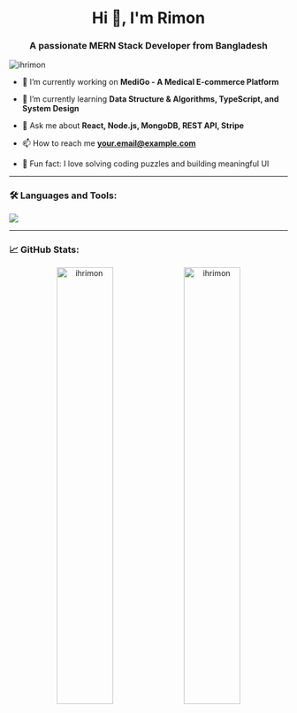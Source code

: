 <h1 align="center">Hi 👋, I'm Rimon</h1>
<h3 align="center">A passionate MERN Stack Developer from Bangladesh</h3>

<p align="left"> <img src="https://komarev.com/ghpvc/?username=ihrimon&label=Profile%20views&color=0e75b6&style=flat" alt="ihrimon" /> </p>

- 🔭 I’m currently working on **MediGo - A Medical E-commerce Platform**

- 🌱 I’m currently learning **Data Structure & Algorithms, TypeScript, and System Design**

- 💬 Ask me about **React, Node.js, MongoDB, REST API, Stripe**

- 📫 How to reach me **your.email@example.com**

- 🧠 Fun fact: I love solving coding puzzles and building meaningful UI

---

### 🛠️ Languages and Tools:
<p align="left">
  <img src="https://skillicons.dev/icons?i=c,cpp,js,ts,python,django,php,laravel,html,css,react,nextjs,nodejs,express,mongodb,mongoose,prisma,mysql,tailwind,figma,github,vscode,git,postman,jest" />
</p>


---

### 📈 GitHub Stats:
<p align="center">
  <img src="https://github-readme-stats.vercel.app/api?username=ihrimon&show_icons=true&locale=en" alt="ihrimon" width="45%" />
  <img src="https://github-readme-streak-stats.herokuapp.com/?user=ihrimon" alt="ihrimon" width="45%" />
</p>

